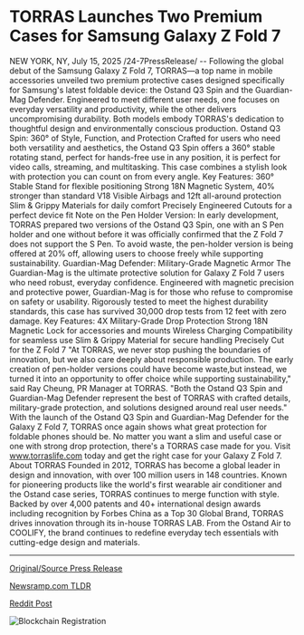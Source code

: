 # TORRAS Launches Two Premium Cases for Samsung Galaxy Z Fold 7

NEW YORK, NY, July 15, 2025 /24-7PressRelease/ -- Following the global debut of the Samsung Galaxy Z Fold 7, TORRAS—a top name in mobile accessories unveiled two premium protective cases designed specifically for Samsung's latest foldable device: the Ostand Q3 Spin and the Guardian-Mag Defender. Engineered to meet different user needs, one focuses on everyday versatility and productivity, while the other delivers uncompromising durability. Both models embody TORRAS's dedication to thoughtful design and environmentally conscious production.  Ostand Q3 Spin: 360° of Style, Function, and Protection Crafted for users who need both versatility and aesthetics, the Ostand Q3 Spin offers a 360° stable rotating stand, perfect for hands-free use in any position, it is perfect for video calls, streaming, and multitasking. This case combines a stylish look with protection you can count on from every angle.  Key Features: 360° Stable Stand for flexible positioning Strong 18N Magnetic System, 40% stronger than standard V18 Visible Airbags and 12ft all-around protection Slim & Grippy Materials for daily comfort Precisely Engineered Cutouts for a perfect device fit  Note on the Pen Holder Version: In early development, TORRAS prepared two versions of the Ostand Q3 Spin, one with an S Pen holder and one without before it was officially confirmed that the Z Fold 7 does not support the S Pen. To avoid waste, the pen-holder version is being offered at 20% off, allowing users to choose freely while supporting sustainability.  Guardian-Mag Defender: Military-Grade Magnetic Armor The Guardian-Mag is the ultimate protective solution for Galaxy Z Fold 7 users who need robust, everyday confidence. Engineered with magnetic precision and protective power, Guardian-Mag is for those who refuse to compromise on safety or usability. Rigorously tested to meet the highest durability standards, this case has survived 30,000 drop tests from 12 feet with zero damage.  Key Features: 4X Military-Grade Drop Protection Strong 18N Magnetic Lock for accessories and mounts Wireless Charging Compatibility for seamless use Slim & Grippy Material for secure handling Precisely Cut for the Z Fold 7  "At TORRAS, we never stop pushing the boundaries of innovation, but we also care deeply about responsible production. The early creation of pen-holder versions could have become waste,but instead, we turned it into an opportunity to offer choice while supporting sustainability," said Ray Cheung, PR Manager at TORRAS. "Both the Ostand Q3 Spin and Guardian-Mag Defender represent the best of TORRAS with crafted details, military-grade protection, and solutions designed around real user needs."  With the launch of the Ostand Q3 Spin and Guardian-Mag Defender for the Galaxy Z Fold 7, TORRAS once again shows what great protection for foldable phones should be. No matter you want a slim and useful case or one with strong drop protection, there's a TORRAS case made for you.  Visit www.torraslife.com today and get the right case for your Galaxy Z Fold 7.  About TORRAS Founded in 2012, TORRAS has become a global leader in design and innovation, with over 100 million users in 148 countries. Known for pioneering products like the world's first wearable air conditioner and the Ostand case series, TORRAS continues to merge function with style.  Backed by over 4,000 patents and 40+ international design awards including recognition by Forbes China as a Top 30 Global Brand, TORRAS drives innovation through its in-house TORRAS LAB. From the Ostand Air to COOLIFY, the brand continues to redefine everyday tech essentials with cutting-edge design and materials. 

---

[Original/Source Press Release](https://www.24-7pressrelease.com/press-release/524821/torras-launches-two-premium-cases-for-samsung-galaxy-z-fold-7)
                    

[Newsramp.com TLDR](https://newsramp.com/curated-news/torras-unveils-premium-cases-for-samsung-galaxy-z-fold-7/2a9748821895d1aa0bc8abc8677a715a) 

 



[Reddit Post](https://www.reddit.com/r/technology_press/comments/1m0bfxj/torras_unveils_premium_cases_for_samsung_galaxy_z/) 



![Blockchain Registration](https://cdn.newsramp.app/24-7PressRelease/qrcode/257/15/frog44C0.webp)
